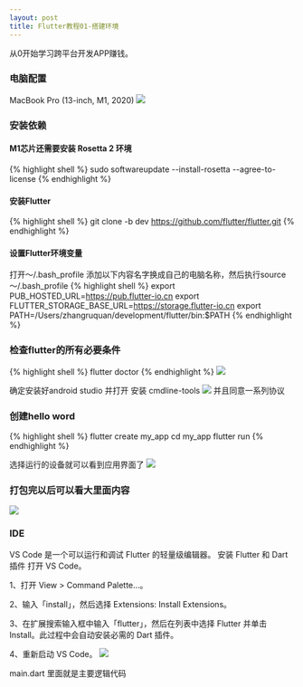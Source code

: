 ```yaml
---
layout: post
title: Flutter教程01-搭建环境
---
```

从0开始学习跨平台开发APP赚钱。

###  电脑配置
MacBook Pro (13-inch, M1, 2020)
![](https://quangelab.com/images/MacM1.jpg)

###  安装依赖

#### M1芯片还需要安装 Rosetta 2 环境

{% highlight shell %}
sudo softwareupdate --install-rosetta --agree-to-license
{% endhighlight %}

#### 安装Flutter

{% highlight shell %}
git clone -b dev https://github.com/flutter/flutter.git
{% endhighlight %}

#### 设置Flutter环境变量
打开～/.bash_profile 添加以下内容名字换成自己的电脑名称，然后执行source ～/.bash_profile
{% highlight shell %}
export PUB_HOSTED_URL=https://pub.flutter-io.cn
export FLUTTER_STORAGE_BASE_URL=https://storage.flutter-io.cn
export PATH=/Users/zhangruquan/development/flutter/bin:$PATH
{% endhighlight %}


### 检查flutter的所有必要条件

{% highlight shell %}
flutter doctor
{% endhighlight %}
![](https://quangelab.com/images/2022-10-08-21.50.12.jpg)

确定安装好android studio 并打开 安装 cmdline-tools 
![](https://quangelab.com/images/2022-10-08-17.36.56.jpg)
并且同意一系列协议
### 创建hello word

{% highlight shell %}
flutter create my_app
cd my_app
flutter run
{% endhighlight %}

选择运行的设备就可以看到应用界面了 
![](https://quangelab.com/images/2022-10-08-21.46.15.jpg)

### 打包完以后可以看大里面内容
![](https://quangelab.com/images/2022-10-08-22.40.54.jpg)


### IDE

VS Code 是一个可以运行和调试 Flutter 的轻量级编辑器。
安装 Flutter 和 Dart 插件
打开 VS Code。

1、打开 View > Command Palette…。

2、输入「install」，然后选择 Extensions: Install Extensions。

3、在扩展搜索输入框中输入「flutter」，然后在列表中选择 Flutter 并单击 Install。此过程中会自动安装必需的 Dart 插件。

4、重新启动 VS Code。
![](https://quangelab.com/images/2022-10-08-23.49.52.jpg)

main.dart 里面就是主要逻辑代码



